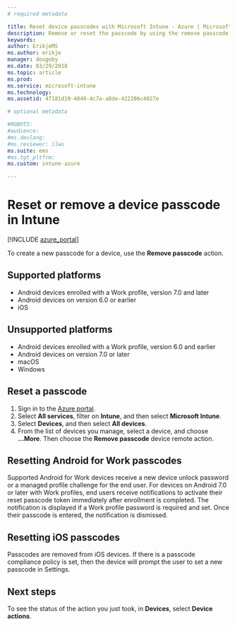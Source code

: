 ```yaml
---
# required metadata

title: Reset device passcodes with Microsoft Intune - Azure | Microsoft Docs
description: Remove or reset the passcode by using the remove passcode action on devices you manage or monitor with Intune.
keywords:
author: ErikjeMS
ms.author: erikje
manager: dougeby
ms.date: 03/29/2018
ms.topic: article
ms.prod:
ms.service: microsoft-intune
ms.technology:
ms.assetid: 47181d19-4049-4c7a-a8de-422206c4027e

# optional metadata

#ROBOTS:
#audience:
#ms.devlang:
#ms.reviewer: ilwu
ms.suite: ems
#ms.tgt_pltfrm:
ms.custom: intune-azure

---
```


# Reset or remove a device passcode in Intune

[!INCLUDE [azure_portal](./includes/azure_portal.md)]

To create a new passcode for a device, use the **Remove passcode** action.

## Supported platforms

- Android devices enrolled with a Work profile, version 7.0 and later
- Android devices on version 6.0 or earlier
- iOS 
 	 
## Unsupported platforms

- Android devices enrolled with a Work profile, version 6.0 and earlier
- Android devices on version 7.0 or later
- macOS
- Windows

## Reset a passcode

1. Sign in to the [Azure portal](https://portal.azure.com).
2. Select **All services**, filter on **Intune**, and then select **Microsoft Intune**.
3. Select **Devices**, and then select **All devices**.
4. From the list of devices you manage, select a device, and choose **...More**. Then choose the **Remove passcode** device remote action.

## Resetting Android for Work passcodes

Supported Android for Work devices receive a new device unlock password or a managed profile challenge for the end user. For devices on Android 7.0 or later with Work profiles, end users receive notifications to activate their reset passcode token immediately after enrollment is completed. The notification is displayed if a Work profile password is required and set. Once their passcode is entered, the notification is dismissed.

## Resetting iOS passcodes

Passcodes are removed from iOS devices. If there is a passcode compliance policy is set, then the device will prompt the user to set a new passcode in Settings. 

## Next steps

To see the status of the action you just took, in **Devices**, select **Device actions**.
